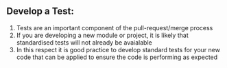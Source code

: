 ## Develop a Test:  

1. Tests are an important component of the pull-request/merge process
1. If you are developing a new module or project, it is likely that standardised tests will not already be avaialable
1. In this respect it is good practice to develop standard tests for your new code that can be applied to ensure the code is performing as expected 

 

